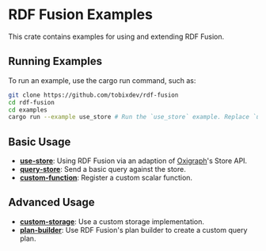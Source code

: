 # RDF Fusion Examples

This crate contains examples for using and extending RDF Fusion.

## Running Examples

To run an example, use the cargo run command, such as:

```bash
git clone https://github.com/tobixdev/rdf-fusion
cd rdf-fusion
cd examples
cargo run --example use_store # Run the `use_store` example. Replace `use_store` with the name of the example.
```

## Basic Usage

* **[use-store](./examples/use_store.rs)**: Using RDF Fusion via an adaption
  of [Oxigraph](https://github.com/oxigraph/oxigraph)'s Store API.
* **[query-store](./examples/query_store.rs)**: Send a basic query against the store.
* **[custom-function](./examples/custom_function.rs)**: Register a custom scalar function.

## Advanced Usage

* **[custom-storage](./examples/custom_storage.rs)**: Use a custom storage implementation.
* **[plan-builder](./examples/plan_builder.rs)**: Use RDF Fusion's plan builder to create a custom query plan.

